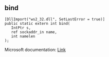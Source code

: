 ## bind

```
[DllImport("ws2_32.dll", SetLastError = true)]
public static extern int bind(
   IntPtr s,
   ref sockaddr_in name,
   int namelen
);
```

Microsoft documentation: [Link](https://docs.microsoft.com/en-us/windows/win32/api/winsock/nf-winsock-bind)
